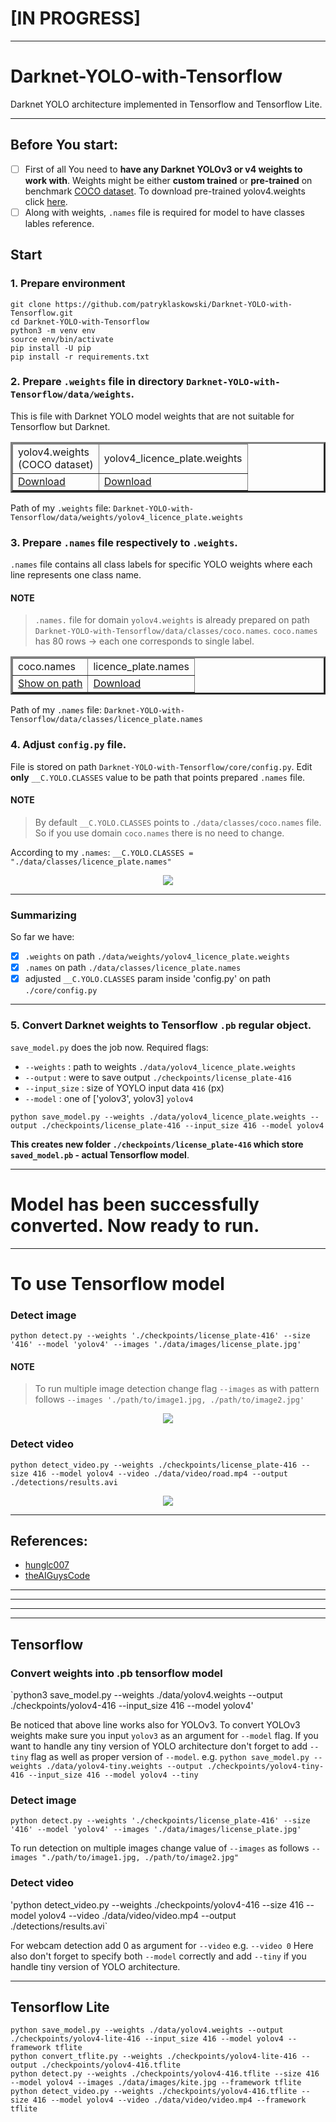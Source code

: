 # [IN PROGRESS]

---

# Darknet-YOLO-with-Tensorflow

Darknet YOLO architecture implemented in Tensorflow and Tensorflow Lite.

---

## Before You start:

- [ ] First of all You need to **have any Darknet YOLOv3 or v4 weights to work with**. Weights might be either **custom trained** or **pre-trained** on benchmark [COCO dataset](https://cocodataset.org/#home). To download pre-trained yolov4.weights click [here](https://github.com/AlexeyAB/darknet/releases/download/darknet_yolo_v3_optimal/yolov4.weights).
- [ ] Along with weights, `.names` file is required for model to have classes lables reference.

## Start

### 1. Prepare environment

```
git clone https://github.com/patryklaskowski/Darknet-YOLO-with-Tensorflow.git
cd Darknet-YOLO-with-Tensorflow
python3 -m venv env
source env/bin/activate
pip install -U pip
pip install -r requirements.txt
```

### 2. Prepare `.weights` file in directory `Darknet-YOLO-with-Tensorflow/data/weights`.

This is file with Darknet YOLO model weights that are not suitable for Tensorflow but Darknet.

<table border=3>
  <thead>
    <td>yolov4.weights<br>(COCO dataset)</td>
    <td>yolov4_licence_plate.weights</td>
  </thead>
  <tr>
    <td><a href="https://github.com/AlexeyAB/darknet/releases/download/darknet_yolo_v3_optimal/yolov4.weights">Download</a></td>
    <td><a href="https://drive.google.com/file/d/1ZNGtzrDXavZd-1AFhXlftWoFxXg2Xm09/view?usp=sharing">Download</a></td>
  </tr>
</table>

Path of my `.weights` file: `Darknet-YOLO-with-Tensorflow/data/weights/yolov4_licence_plate.weights`

### 3. Prepare `.names` file respectively to `.weights`.
`.names` file contains all class labels for specific YOLO weights where each line represents one class name.

#### NOTE
> `.names.` file for domain `yolov4.weights` is already prepared on path `Darknet-YOLO-with-Tensorflow/data/classes/coco.names`.
> `coco.names` has 80 rows -> each one corresponds to single label.

<table border=3>
  <thead>
    <td>coco.names</td>
    <td>licence_plate.names</td>
  </thead>
  <tr>
    <td><a href="data/classes/coco.names">Show on path</a></td>
    <td><a href="https://drive.google.com/file/d/1k_8Ltv8WohGswhBgh6-1_fnW5LiCO7h1/view?usp=sharing">Download</a></td>
  </tr>
</table>

Path of my `.names` file: `Darknet-YOLO-with-Tensorflow/data/classes/licence_plate.names`

### 4. Adjust `config.py` file.

File is stored on path `Darknet-YOLO-with-Tensorflow/core/config.py`. Edit **only** `__C.YOLO.CLASSES` value to be path that points prepared `.names` file.

#### NOTE
> By default `__C.YOLO.CLASSES` points to `./data/classes/coco.names` file. So if you use domain `coco.names` there is no need to change.

According to my `.names`: `__C.YOLO.CLASSES = "./data/classes/licence_plate.names"`

<p align="center"><img src="data/images/config.png"></p>

---

### Summarizing
So far we have:
- [x] `.weights` on path `./data/weights/yolov4_licence_plate.weights`
- [x] `.names` on path `./data/classes/licence_plate.names`
- [x] adjusted `__C.YOLO.CLASSES` param inside 'config.py' on path `./core/config.py`

---

### 5. Convert Darknet weights to Tensorflow `.pb` regular object.
`save_model.py` does the job now. Required flags:
- `--weights` : path to weights `./data/yolov4_licence_plate.weights`
- `--output` : were to save output `./checkpoints/license_plate-416`
- `--input_size` : size of YOYLO input data `416` (px)
- `--model` : one of ['yolov3', yolov3] `yolov4`

```
python save_model.py --weights ./data/yolov4_licence_plate.weights --output ./checkpoints/license_plate-416 --input_size 416 --model yolov4
```

**This creates new folder `./checkpoints/license_plate-416` which store `saved_model.pb` - actual Tensorflow model**.

---

# Model has been successfully converted. Now ready to run.

---

# To use Tensorflow model

### Detect image

```
python detect.py --weights './checkpoints/license_plate-416' --size '416' --model 'yolov4' --images './data/images/license_plate.jpg'
```

#### NOTE
> To run multiple image detection change flag `--images` as with pattern follows `--images './path/to/image1.jpg, ./path/to/image2.jpg'`

<p align="center"><img src="data/result.png"></p>

### Detect video

```
python detect_video.py --weights ./checkpoints/license_plate-416 --size 416 --model yolov4 --video ./data/video/road.mp4 --output ./detections/results.avi
```
<p align="center"><img src="data/results.gif"></p>

---

## References:
- [hunglc007](https://github.com/theAIGuysCode/tensorflow-yolov4-tflite)
- [theAIGuysCode](https://github.com/hunglc007/tensorflow-yolov4-tflite)




---
---
---
---

## Tensorflow

 ### Convert weights into .pb tensorflow model
`python3 save_model.py --weights ./data/yolov4.weights --output ./checkpoints/yolov4-416 --input_size 416 --model yolov4'

Be noticed that above line works also for YOLOv3. To convert YOLOv3 weights make sure you input `yolov3` as an argument for `--model` flag.
If you want to handle any tiny version of YOLO architecture don't forget to add `--tiny` flag as well as proper version of `--model`.
e.g. `python save_model.py --weights ./data/yolov4-tiny.weights --output ./checkpoints/yolov4-tiny-416 --input_size 416 --model yolov4 --tiny`

### Detect image
`python detect.py --weights './checkpoints/license_plate-416' --size '416' --model 'yolov4' --images './data/images/license_plate.jpg'`

To run detection on multiple images change value of `--images` as follows `--images "./path/to/image1.jpg, ./path/to/image2.jpg"`

### Detect video
'python detect_video.py --weights ./checkpoints/yolov4-416 --size 416 --model yolov4 --video ./data/video/video.mp4 --output ./detections/results.avi`

For webcam detection add 0 as argument for `--video` e.g. `--video 0`
Here also don't forget to specify both `--model` correctly and add `--tiny` if you handle tiny version of YOLO architecture.

---

## Tensorflow Lite

```
python save_model.py --weights ./data/yolov4.weights --output ./checkpoints/yolov4-lite-416 --input_size 416 --model yolov4 --framework tflite
python convert_tflite.py --weights ./checkpoints/yolov4-lite-416 --output ./checkpoints/yolov4-416.tflite
python detect.py --weights ./checkpoints/yolov4-416.tflite --size 416 --model yolov4 --images ./data/images/kite.jpg --framework tflite
python detect_video.py --weights ./checkpoints/yolov4-416.tflite --size 416 --model yolov4 --video ./data/video/video.mp4 --framework tflite
```
